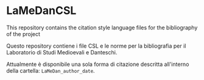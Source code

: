 # LaMeDanCSL
This repository contains the citation style language files for the bibliography of the project

Questo repository contiene i file CSL e le norme per la bibliografia per il Laboratorio di Studi Medioevali e Danteschi.

Attualmente è disponibile una sola forma di citazione descritta all'interno della cartella: `LaMeDan_author_date`.

